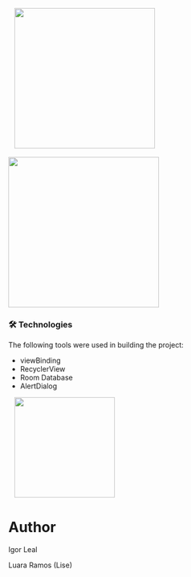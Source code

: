 &nbsp;&nbsp;&nbsp;<img src = "https://github.com/iguleal/client_manager/assets/131499746/50f13faa-5e4f-492d-9393-090ec6b4b1e9"  width ="280px" />

<img src = "https://github.com/iguleal/client_manager/assets/131499746/86b55dd2-cb3b-4998-94ca-9ca382379381"  width ="300px" />


### 🛠 Technologies
The following tools were used in building the project:

- viewBinding
- RecyclerView
- Room Database
- AlertDialog

 &nbsp;&nbsp;&nbsp;<img src = "https://github.com/iguleal/client_manager/assets/131499746/7096b2e9-d171-42ec-ba30-c4b574cdf4b8"  width ="200px" />
 
# Author
<p>Igor Leal</p>
<p>Luara Ramos (Lise)</p>
